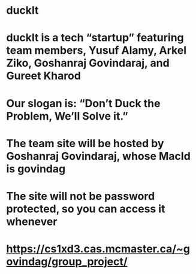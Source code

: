 # duckIt
# duckIt is a tech “startup” featuring team members, Yusuf Alamy, Arkel Ziko, Goshanraj Govindaraj, and Gureet Kharod
# Our slogan is: “Don’t Duck the Problem, We’ll Solve it.” 
# The team site will be hosted by Goshanraj Govindaraj, whose MacId is govindag
# The site will not be password protected, so you can access it whenever

# https://cs1xd3.cas.mcmaster.ca/~govindag/group_project/
